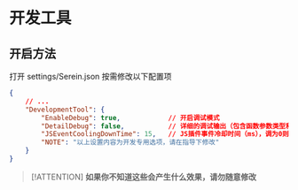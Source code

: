 
# 开发工具

## 开启方法

打开 settings/Serein.json 按需修改以下配置项

```json
{
    // ...
    "DevelopmentTool": {
        "EnableDebug": true,            // 开启调试模式
        "DetailDebug": false,           // 详细的调试输出（包含函数参数类型和返回值，仅当上一行启用时生效）
        "JSEventCoolingDownTime": 15,   // JS插件事件冷却时间（ms），调为0则为不限速，但是可能导致占用过高（主要是文件读写）导致无响应。默认值为15
        "NOTE": "以上设置内容为开发专用选项，请在指导下修改"
    }
}
```

>[!ATTENTION] **如果你不知道这些会产生什么效果，请勿随意修改**
